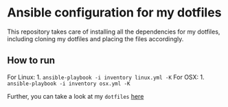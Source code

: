 # Ansible configuration for my dotfiles

This repository takes care of installing all the dependencies for my dotfiles,
including cloning my dotfiles and placing the files accordingly.

## How to run

For Linux:
    1. `ansible-playbook -i inventory linux.yml -K`
For OSX:
    1. `ansible-playbook -i inventory osx.yml -K`

Further, you can take a look at my `dotfiles`
[here](https://github.com/benmezger/dotfiles)
